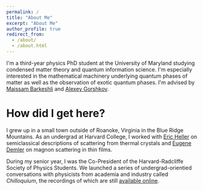 ```yaml
---
permalink: /
title: "About Me"
excerpt: "About Me" 
author_profile: true
redirect_from: 
  - /about/
  - /about.html
---
```

I'm a third-year physics PhD student at the University of Maryland studying condensed matter theory and quantum information science. I'm especially interested in the mathematical machinery underlying quantum phases of matter as well as the observation of exotic quantum phases. I'm advised by [Maissam Barkeshli](https://www.mbarkeshli.com/home) and [Alexey Gorshkov](https://groups.jqi.umd.edu/gorshkov/).

How did I get here?
======
I grew up in a small town outside of Roanoke, Virginia in the Blue Ridge Mountains.<!--My journey in physics began with some awesome teachers at the [Roanoke Valley Governor's School](https://www.rvgs.k12.va.us/), a half-day STEM magnet high school I commuted to each morning for half of my classes.-->
As an undergrad at Harvard College, I worked with [Eric Heller](https://www.physics.harvard.edu/people/facpages/heller) on semiclassical descriptions of scattering from thermal crystals and [Eugene Demler](https://www.phys.ethz.ch/the-department/people/person-detail.MjE0OTUw.TGlzdC84NDUsMTE3MjU5OTI5OQ==.html) on magnon scattering in thin films. 

During my senior year, I was the Co-President of the Harvard-Radcliffe Society of Physics Students. We launched a series of undergrad-orientied conversations with physicists from academia and industry called <em>Chilloquium</em>, the recordings of which are still [available online](https://www.youtube.com/@harvardsps6651/playlists).

<!-- <details>
<summary>How do I dropdown?</summary>
<br>
This is how you dropdown.
</details> -->
